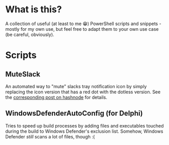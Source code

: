 # What is this?
A collection of useful (at least to me 😁) PowerShell scripts and snippets - mostly for my own use, but feel free to adapt them to your own use case (be careful, obviously).

# Scripts
## MuteSlack
An automated way to "mute" slacks tray notification icon by simply replacing the icon version that has a red dot with the dotless version. See the [corresponding post on hashnode](https://hashnode.com/post/disable-slacks-tray-notification-dot-ckao7x0jy02mh4us1qz38la5s) for details.

## WindowsDefenderAutoConfig (for Delphi)
Tries to speed up build processes by adding files and executables touched during the build to Windows Defender's exclusion list. Somehow, Windows Defender _still_ scans a lot of files, though :(
